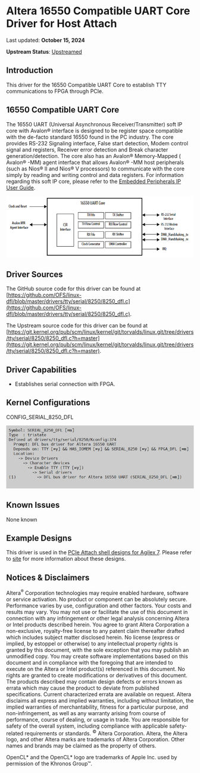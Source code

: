 # **Altera 16550 Compatible UART Core Driver for Host Attach**

Last updated: **October 15, 2024** 

**Upstream Status**: [Upstreamed](https://git.kernel.org/pub/scm/linux/kernel/git/torvalds/linux.git/tree/drivers/tty/serial/8250/8250_dfl.c?h=master)

## **Introduction**

This driver for the 16550 Compatible UART Core to establish TTY communications to FPGA through PCIe.


## **16550 Compatible UART Core** 

The 16550 UART (Universal Asynchronous Receiver/Transmitter) soft IP core with Avalon® interface is designed to be register space compatible with the de-facto standard 16550 found in the PC industry. The core provides RS-232 Signaling interface, False start detection, Modem control signal and registers, Receiver error detection and Break character generation/detection. The core also has an Avalon® Memory-Mapped ( Avalon® -MM) agent interface that allows Avalon® -MM host peripherals (such as Nios® II and Nios® V processors) to communicate with the core simply by reading and writing control and data registers. For information regarding this soft IP core, please refer to the [Embedded Peripherals IP User Guide](https://www.intel.com/content/www/us/en/docs/programmable/683130/latest/fpga-16550-compatible-uart-core.html).

![](images/uart_16550_diagram.png)

## **Driver Sources**

The GitHub source code for this driver can be found at [https://github.com/OFS/linux-dfl/blob/master/drivers/tty/serial/8250/8250_dfl.c](https://github.com/OFS/linux-dfl/blob/master/drivers/tty/serial/8250/8250_dfl.c).

The Upstream source code for this driver can be found at [https://git.kernel.org/pub/scm/linux/kernel/git/torvalds/linux.git/tree/drivers/tty/serial/8250/8250_dfl.c?h=master](https://git.kernel.org/pub/scm/linux/kernel/git/torvalds/linux.git/tree/drivers/tty/serial/8250/8250_dfl.c?h=master).

## **Driver Capabilities**

* Establishes serial connection with FPGA.

## **Kernel Configurations**
 
CONFIG_SERIAL_8250_DFL

![](./images/config_serial_8250_menuconfig.PNG)

## **Known Issues**

None known

## **Example Designs**

This driver is used in the [PCIe Attach shell designs for Agilex 7](https://github.com/OFS/ofs-agx7-pcie-attach).  Please refer to [site](https://ofs.github.io/) for more information about these designs.

## Notices & Disclaimers

Altera<sup>&reg;</sup> Corporation technologies may require enabled hardware, software or service activation.
No product or component can be absolutely secure. 
Performance varies by use, configuration and other factors.
Your costs and results may vary. 
You may not use or facilitate the use of this document in connection with any infringement or other legal analysis concerning Altera or Intel products described herein. You agree to grant Altera Corporation a non-exclusive, royalty-free license to any patent claim thereafter drafted which includes subject matter disclosed herein.
No license (express or implied, by estoppel or otherwise) to any intellectual property rights is granted by this document, with the sole exception that you may publish an unmodified copy. You may create software implementations based on this document and in compliance with the foregoing that are intended to execute on the Altera or Intel product(s) referenced in this document. No rights are granted to create modifications or derivatives of this document.
The products described may contain design defects or errors known as errata which may cause the product to deviate from published specifications.  Current characterized errata are available on request.
Altera disclaims all express and implied warranties, including without limitation, the implied warranties of merchantability, fitness for a particular purpose, and non-infringement, as well as any warranty arising from course of performance, course of dealing, or usage in trade.
You are responsible for safety of the overall system, including compliance with applicable safety-related requirements or standards. 
<sup>&copy;</sup> Altera Corporation.  Altera, the Altera logo, and other Altera marks are trademarks of Altera Corporation.  Other names and brands may be claimed as the property of others. 

OpenCL* and the OpenCL* logo are trademarks of Apple Inc. used by permission of the Khronos Group™. 